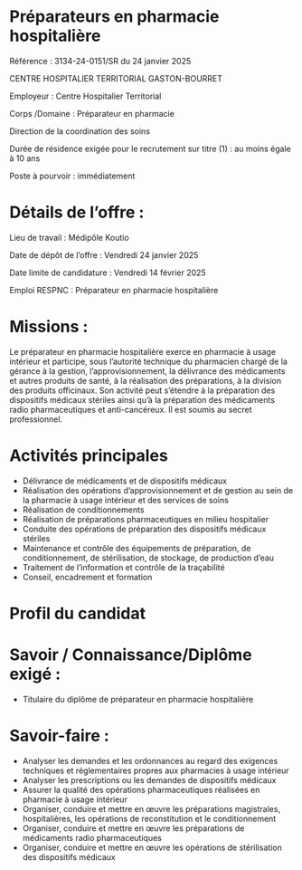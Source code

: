 # Préparateurs en pharmacie hospitalière

Référence : 3134-24-0151/SR du 24 janvier 2025

CENTRE HOSPITALIER TERRITORIAL GASTON-BOURRET

Employeur : Centre Hospitalier Territorial

Corps /Domaine : Préparateur en pharmacie

Direction de la coordination des soins

Durée de résidence exigée pour le recrutement sur titre (1) : au moins égale à 10 ans

Poste à pourvoir : immédiatement

# Détails de l’offre :

Lieu de travail : Médipôle Koutio

Date de dépôt de l’offre : Vendredi 24 janvier 2025

Date limite de candidature : Vendredi 14 février 2025

Emploi RESPNC : Préparateur en pharmacie hospitalière

# Missions :

Le préparateur en pharmacie hospitalière exerce en pharmacie à usage intérieur et participe, sous l’autorité technique du pharmacien chargé de la gérance à la gestion, l’approvisionnement, la délivrance des médicaments et autres produits de santé, à la réalisation des préparations, à la division des produits officinaux. Son activité peut s’étendre à la préparation des dispositifs médicaux stériles ainsi qu’à la préparation des médicaments radio pharmaceutiques et anti-cancéreux. Il est soumis au secret professionnel.

# Activités principales

- Délivrance de médicaments et de dispositifs médicaux
- Réalisation des opérations d’approvisionnement et de gestion au sein de la pharmacie à usage intérieur et des services de soins
- Réalisation de conditionnements
- Réalisation de préparations pharmaceutiques en milieu hospitalier
- Conduite des opérations de préparation des dispositifs médicaux stériles
- Maintenance et contrôle des équipements de préparation, de conditionnement, de stérilisation, de stockage, de production d’eau
- Traitement de l’information et contrôle de la traçabilité
- Conseil, encadrement et formation

# Profil du candidat

# Savoir / Connaissance/Diplôme exigé :

- Titulaire du diplôme de préparateur en pharmacie hospitalière

# Savoir-faire :

- Analyser les demandes et les ordonnances au regard des exigences techniques et réglementaires propres aux pharmacies à usage intérieur
- Analyser les prescriptions ou les demandes de dispositifs médicaux
- Assurer la qualité des opérations pharmaceutiques réalisées en pharmacie à usage intérieur
- Organiser, conduire et mettre en œuvre les préparations magistrales, hospitalières, les opérations de reconstitution et le conditionnement
- Organiser, conduire et mettre en œuvre les préparations de médicaments radio pharmaceutiques
- Organiser, conduire et mettre en œuvre les opérations de stérilisation des dispositifs médicaux